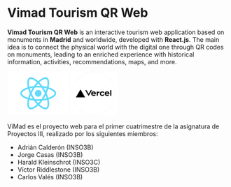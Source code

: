 
# **Vimad Tourism QR Web**

**Vimad Tourism QR Web** is an interactive tourism web application based on monuments in **Madrid** and worldwide, developed with **React.js**. The main idea is to connect the physical world with the digital one through QR codes on monuments, leading to an enriched experience with historical information, activities, recommendations, maps, and more.

<div>
  <img src="https://github.com/jorgecasase/github-repos-img/blob/main/img/react.svg" alt="react" height="100"/>
  <img src="https://github.com/jorgecasase/github-repos-img/blob/main/img/vercel.png" alt="vercel" height="100"/>
</div>

ViMad es el proyecto web para el primer cuatrimestre de la asignatura de Proyectos III, realizado por los siguientes miembros:
- Adrián Calderón (INSO3B)
- Jorge Casas (INSO3B)
- Harald Kleinschrot (INSO3C)
- Víctor Riddlestone (INSO3B)
- Carlos Valés (INSO3B)
